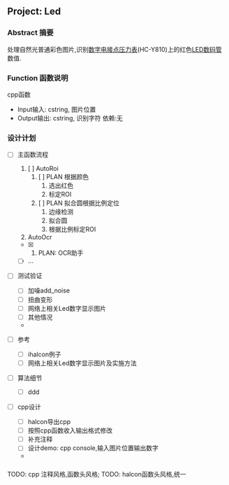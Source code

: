 ## Project: Led

### Abstract 摘要
处理自然光普通彩色图片,识别[数字电接点压力表](https://baike.baidu.com/item/%E6%95%B0%E6%98%BE%E7%94%B5%E6%8E%A5%E7%82%B9%E5%8E%8B%E5%8A%9B%E8%A1%A8)(HC-Y810)上的红色[LED数码管](https://baike.baidu.com/item/LED%E6%95%B0%E7%A0%81%E7%AE%A1)数值.
### Function 函数说明
cpp函数
- Input输入: cstring, 图片位置
- Output输出: cstring, 识别字符
依赖:无

### 设计计划
- [ ] 主函数流程
  1. [ ] AutoRoi
       1. [ ] PLAN 根据颜色
          1. 选出红色
          2. 标定ROI
       2. [ ] PLAN 拟合圆根据比例定位
          1. 边缘检测
          2. 拟合圆
          3. 根据比例标定ROI
  2. AutoOcr
    - [X] 1. PLAN: OCR助手
    - [ ] ...
- [ ] 测试验证
  - [ ] 加噪add_noise
  - [ ] 扭曲变形
  - [ ] 网络上相关Led数字显示图片
  - [ ] 其他情况
  - 

- [ ] 参考
  - [ ] ihalcon例子
  - [ ] 网络上相关Led数字显示图片及实施方法

- [ ] 算法细节
  - [ ] ddd

- [ ] cpp设计
  - [ ] halcon导出cpp
  - [ ] 按照cpp函数收入输出格式修改
  - [ ] 补充注释
  - [ ] 设计demo: cpp console,输入图片位置输出数字
  - 

### 

TODO: cpp 注释风格,函数头风格;
TODO: halcon函数头风格,统一